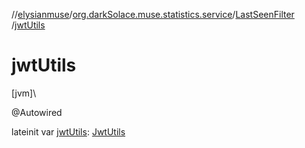 //[elysianmuse](../../../index.md)/[org.darkSolace.muse.statistics.service](../index.md)/[LastSeenFilter](index.md)
/[jwtUtils](jwt-utils.md)

# jwtUtils

[jvm]\

@Autowired

lateinit var [jwtUtils](jwt-utils.md): [JwtUtils](../../org.darkSolace.muse.security.service/-jwt-utils/index.md)
